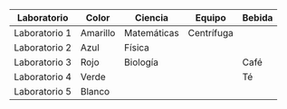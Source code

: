| Laboratorio  | Color   | Ciencia                | Equipo              | Bebida |
|--------------|---------|------------------------|----------------------|--------|
| Laboratorio 1| Amarillo| Matemáticas            | Centrífuga           |        |
| Laboratorio 2| Azul    | Física                 |                      |        |
| Laboratorio 3| Rojo    | Biología               |                      | Café   |
| Laboratorio 4| Verde   |                        |                      | Té     |
| Laboratorio 5| Blanco  |                        |                      |        |